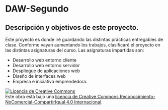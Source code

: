 # DAW-Segundo

## Descripción y objetivos de este proyecto.

Este proyecto es  donde iré guardando las distintas prácticas entregables de clase. Conforme vayan aumentando los trabajos, clasificaré el proyecto en las distintas asignaturas del curso. Las asignaturas impartidas son: 

+ Desarrollo web entorno cliente
+ Desarrollo web entorno servidor
+ Despliegue de aplicaciones web
+ Diseño de interfaces web
+ Empresa e iniciativa emprendedora.

<a rel="license" href="http://creativecommons.org/licenses/by-nc-sa/4.0/"><img alt="Licencia de Creative Commons" style="border-width:0" src="https://i.creativecommons.org/l/by-nc-sa/4.0/88x31.png" /></a><br />Este obra está bajo una <a rel="license" href="http://creativecommons.org/licenses/by-nc-sa/4.0/">licencia de Creative Commons Reconocimiento-NoComercial-CompartirIgual 4.0 Internacional</a>.


